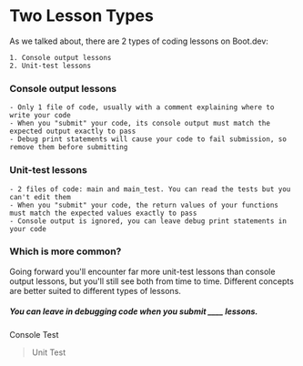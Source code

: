# Two Lesson Types

As we talked about, there are 2 types of coding lessons on Boot.dev:

    1. Console output lessons
    2. Unit-test lessons

### Console output lessons

    - Only 1 file of code, usually with a comment explaining where to write your code
    - When you "submit" your code, its console output must match the expected output exactly to pass
    - Debug print statements will cause your code to fail submission, so remove them before submitting

### Unit-test lessons

    - 2 files of code: main and main_test. You can read the tests but you can't edit them
    - When you "submit" your code, the return values of your functions must match the expected values exactly to pass
    - Console output is ignored, you can leave debug print statements in your code

### Which is more common?

Going forward you'll encounter far more unit-test lessons than console output lessons, but you'll still see both from time to time. Different concepts are better suited to different types of lessons.

##### You can leave in debugging code when you submit \_\_\_\_ lessons.

Console Test

> Unit Test
